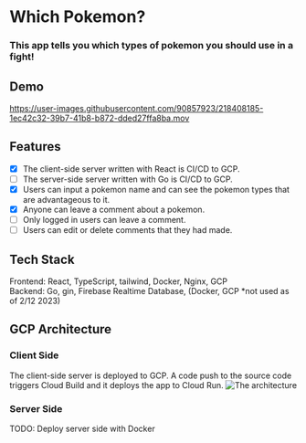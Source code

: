# Which Pokemon?
### This app tells you which types of pokemon you should use in a fight!

## Demo
https://user-images.githubusercontent.com/90857923/218408185-1ec42c32-39b7-41b8-b872-dded27ffa8ba.mov


## Features
- [x] The client-side server written with React is CI/CD to GCP.
- [ ] The server-side server written with Go is CI/CD to GCP.
- [x] Users can input a pokemon name and can see the pokemon types that are advantageous to it.
- [x] Anyone can leave a comment about a pokemon.
- [ ] Only logged in users can leave a comment.
- [ ] Users can edit or delete comments that they had made.

## Tech Stack
Frontend: React, TypeScript, tailwind, Docker, Nginx, GCP \
Backend: Go, gin, Firebase Realtime Database, (Docker, GCP *not used as of 2/12 2023)

## GCP Architecture
### Client Side
The client-side server is deployed to GCP. A code push to the source code triggers Cloud Build and it deploys the app to Cloud Run.
![The architecture](https://user-images.githubusercontent.com/90857923/218310161-779661f9-d282-4534-9a93-6456c2d8c990.png)

### Server Side
TODO: Deploy server side with Docker
